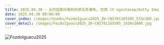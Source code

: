 ```yaml
---
title: 2025.04.30 - 从巴拉那州看到的伊瓜苏瀑布, 巴西 (© agustavop/Getty Images)
date: 2025.04.30 00:00:00
cover_index: /images/thumbs/FozdoIguacu2025_ZH-CN3781165595_533x300.jpg
cover_detail: /images/FozdoIguacu2025_ZH-CN3781165595_1920x1080.jpg
---
```


![FozdoIguacu2025](/images/FozdoIguacu2025_ZH-CN3781165595_1920x1080.jpg)
